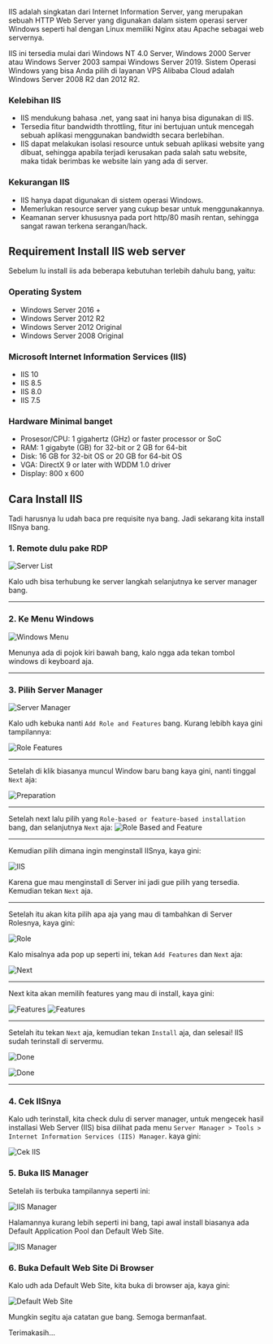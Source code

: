 IIS adalah singkatan dari Internet Information Server, yang merupakan sebuah HTTP Web Server yang digunakan dalam sistem operasi server Windows seperti hal dengan Linux memiliki Nginx atau Apache sebagai web servernya.

IIS ini tersedia mulai dari Windows NT 4.0 Server, Windows 2000 Server atau Windows Server 2003 sampai Windows Server 2019. Sistem Operasi Windows yang bisa Anda pilih di layanan VPS Alibaba Cloud adalah Windows Server 2008 R2 dan 2012 R2.

### Kelebihan IIS
- IIS mendukung bahasa .net, yang saat ini hanya bisa digunakan di IIS.
- Tersedia fitur bandwidth throttling, fitur ini bertujuan untuk mencegah sebuah aplikasi menggunakan bandwidth secara berlebihan.
- IIS dapat melakukan isolasi resource untuk sebuah aplikasi website yang dibuat, sehingga apabila terjadi kerusakan pada salah satu website, maka tidak berimbas ke website lain yang ada di server.

### Kekurangan IIS
- IIS hanya dapat digunakan di sistem operasi Windows.
- Memerlukan resource server yang cukup besar untuk menggunakannya.
- Keamanan server khususnya pada port http/80 masih rentan, sehingga sangat rawan terkena serangan/hack.

## Requirement Install IIS web server
Sebelum lu install iis ada beberapa kebutuhan terlebih dahulu bang, yaitu:
### Operating System
- Windows Server 2016 +
- Windows Server 2012 R2
- Windows Server 2012 Original
- Windows Server 2008 Original
### Microsoft Internet Information Services (IIS)
- IIS 10
- IIS 8.5
- IIS 8.0
- IIS 7.5
### Hardware Minimal banget
- Prosesor/CPU: 1 gigahertz (GHz) or faster processor or SoC
- RAM: 1 gigabyte (GB) for 32-bit or 2 GB for 64-bit
- Disk: 16 GB for 32-bit OS or 20 GB for 64-bit OS
- VGA: DirectX 9 or later with WDDM 1.0 driver
- Display: 800 x 600

## Cara Install IIS
Tadi harusnya lu udah baca pre requisite nya bang. Jadi sekarang kita install IISnya bang.
### 1. Remote dulu pake RDP
![Server List](https://raw.githubusercontent.com/feri-irawansyah/docs/refs/heads/main/cara_install_iis_server/assets/rdp.png)

Kalo udh bisa terhubung ke server langkah selanjutnya ke server manager bang.

---
### 2. Ke Menu Windows
![Windows Menu](https://raw.githubusercontent.com/feri-irawansyah/docs/refs/heads/main/cara_install_iis_server/assets/window.png)

Menunya ada di pojok kiri bawah bang, kalo ngga ada tekan tombol windows di keyboard aja.

---
### 3. Pilih Server Manager
![Server Manager](https://raw.githubusercontent.com/feri-irawansyah/docs/refs/heads/main/cara_install_iis_server/assets/server-manager.png)

Kalo udh kebuka nanti `Add Role and Features` bang. Kurang lebibh kaya gini tampilannya:

![Role Features](https://raw.githubusercontent.com/feri-irawansyah/docs/refs/heads/main/cara_install_iis_server/assets/role-features.png)

---

Setelah di klik biasanya muncul Window baru bang kaya gini, nanti tinggal `Next` aja:

![Preparation](https://raw.githubusercontent.com/feri-irawansyah/docs/refs/heads/main/cara_install_iis_server/assets/prepare.png)

---

Setelah next lalu pilih yang `Role-based or feature-based installation` bang, dan selanjutnya `Next` aja:
![Role Based and Feature](https://raw.githubusercontent.com/feri-irawansyah/docs/refs/heads/main/cara_install_iis_server/assets/role-based.png)

---
Kemudian pilih dimana ingin menginstall IISnya, kaya gini:

![IIS](https://raw.githubusercontent.com/feri-irawansyah/docs/refs/heads/main/cara_install_iis_server/assets/pilih-server.png)

Karena gue mau menginstall di Server ini jadi gue pilih yang tersedia. Kemudian tekan `Next` aja.

---

Setelah itu akan kita pilih apa aja yang mau di tambahkan di Server Rolesnya, kaya gini:

![Role](https://raw.githubusercontent.com/feri-irawansyah/docs/refs/heads/main/cara_install_iis_server/assets/server-roles.png)

Kalo misalnya ada pop up seperti ini, tekan `Add Features` dan `Next` aja:

![Next](https://raw.githubusercontent.com/feri-irawansyah/docs/refs/heads/main/cara_install_iis_server/assets/misal.png)

---

Next kita akan memilih features yang mau di install, kaya gini:

![Features](https://raw.githubusercontent.com/feri-irawansyah/docs/refs/heads/main/cara_install_iis_server/assets/features1.png)
![Features](https://raw.githubusercontent.com/feri-irawansyah/docs/refs/heads/main/cara_install_iis_server/assets/features2.png)

---

Setelah itu tekan `Next` aja, kemudian tekan `Install` aja, dan selesai! IIS sudah terinstall di servermu.

![Done](https://raw.githubusercontent.com/feri-irawansyah/docs/refs/heads/main/cara_install_iis_server/assets/prepare-install.png)

![Done](https://raw.githubusercontent.com/feri-irawansyah/docs/refs/heads/main/cara_install_iis_server/assets/done.png)

---

### 4. Cek IISnya

Kalo udh terinstall, kita check dulu di server manager, untuk mengecek hasil installasi Web Server (IIS) bisa dilihat pada menu `Server Manager > Tools > Internet Information Services (IIS) Manager`. kaya gini:

![Cek IIS](https://raw.githubusercontent.com/feri-irawansyah/docs/refs/heads/main/cara_install_iis_server/assets/cek-iis.png)

### 5. Buka IIS Manager

Setelah iis terbuka tampilannya seperti ini:

![IIS Manager](https://raw.githubusercontent.com/feri-irawansyah/docs/refs/heads/main/cara_install_iis_server/assets/iis-manager.png)

Halamannya kurang lebih seperti ini bang, tapi awal install biasanya ada Default Application Pool dan Default Web Site.

![IIS Manager](https://raw.githubusercontent.com/feri-irawansyah/docs/refs/heads/main/cara_install_iis_server/assets/image.png)

### 6. Buka Default Web Site Di Browser

Kalo udh ada Default Web Site, kita buka di browser aja, kaya gini:

![Default Web Site](https://raw.githubusercontent.com/feri-irawansyah/docs/refs/heads/main/cara_install_iis_server/assets/default-web-site.png)

Mungkin segitu aja catatan gue bang. Semoga bermanfaat.

Terimakasih...